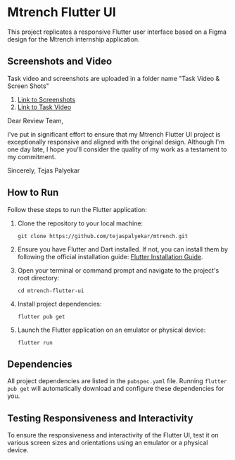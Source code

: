
# Mtrench Flutter UI

This project replicates a responsive Flutter user interface based on a Figma design for the Mtrench internship application.

## Screenshots and Video
Task video and screenshots are uploaded in a folder name "Task Video & Screen Shots" 

1. [Link to Screenshots](https://github.com/tejaspalyekar/mtrench/tree/cbf50127a20828944cd7b8d7932be07fec8c9217/Task%20Video%20%26%20Screen%20shots/ScreenShots)
2. [Link to Task Video](https://github.com/tejaspalyekar/mtrench/tree/cbf50127a20828944cd7b8d7932be07fec8c9217/Task%20Video%20%26%20Screen%20shots)

Dear Review Team,

I've put in significant effort to ensure that my Mtrench Flutter UI project is exceptionally responsive and aligned with the original design. Although I'm one day late, I hope you'll consider the quality of my work as a testament to my commitment.

Sincerely,
Tejas Palyekar


## How to Run

Follow these steps to run the Flutter application:

1. Clone the repository to your local machine:
   ```
   git clone https://github.com/tejaspalyekar/mtrench.git
   ```

2. Ensure you have Flutter and Dart installed. If not, you can install them by following the official installation guide: [Flutter Installation Guide](https://flutter.dev/docs/get-started/install).

3. Open your terminal or command prompt and navigate to the project's root directory:
   ```
   cd mtrench-flutter-ui
   ```

4. Install project dependencies:
   ```
   flutter pub get
   ```

5. Launch the Flutter application on an emulator or physical device:
   ```
   flutter run
   ```

## Dependencies

All project dependencies are listed in the `pubspec.yaml` file. Running `flutter pub get` will automatically download and configure these dependencies for you.

## Testing Responsiveness and Interactivity

To ensure the responsiveness and interactivity of the Flutter UI, test it on various screen sizes and orientations using an emulator or a physical device.
